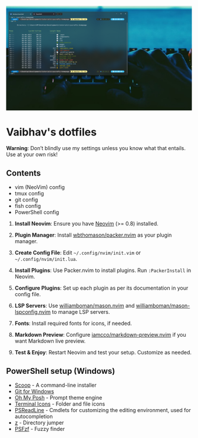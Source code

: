 ![fish screenshot](./images/screenshot-1.png)

# Vaibhav's dotfiles

**Warning**: Don’t blindly use my settings unless you know what that entails. Use at your own risk!

## Contents

- vim (NeoVim) config
- tmux config
- git config
- fish config
- PowerShell config

1. **Install Neovim**: Ensure you have [Neovim](https://neovim.io/) (>= 0.8) installed.

2. **Plugin Manager**: Install [wbthomason/packer.nvim](https://github.com/wbthomason/packer.nvim) as your plugin manager.

3. **Create Config File**: Edit `~/.config/nvim/init.vim` or `~/.config/nvim/init.lua`.

4. **Install Plugins**: Use Packer.nvim to install plugins. Run `:PackerInstall` in Neovim.

5. **Configure Plugins**: Set up each plugin as per its documentation in your config file.

6. **LSP Servers**: Use [williamboman/mason.nvim](https://github.com/williamboman/mason.nvim) and [williamboman/mason-lspconfig.nvim](https://github.com/williamboman/mason-lspconfig.nvim) to manage LSP servers.

7. **Fonts**: Install required fonts for icons, if needed.

8. **Markdown Preview**: Configure [iamcco/markdown-preview.nvim](https://github.com/iamcco/markdown-preview.nvim) if you want Markdown live preview.

9. **Test & Enjoy**: Restart Neovim and test your setup. Customize as needed.


## PowerShell setup (Windows)

- [Scoop](https://scoop.sh/) - A command-line installer
- [Git for Windows](https://gitforwindows.org/)
- [Oh My Posh](https://ohmyposh.dev/) - Prompt theme engine
- [Terminal Icons](https://github.com/devblackops/Terminal-Icons) - Folder and file icons
- [PSReadLine](https://docs.microsoft.com/en-us/powershell/module/psreadline/) - Cmdlets for customizing the editing environment, used for autocompletion
- [z](https://www.powershellgallery.com/packages/z) - Directory jumper
- [PSFzf](https://github.com/kelleyma49/PSFzf) - Fuzzy finder

